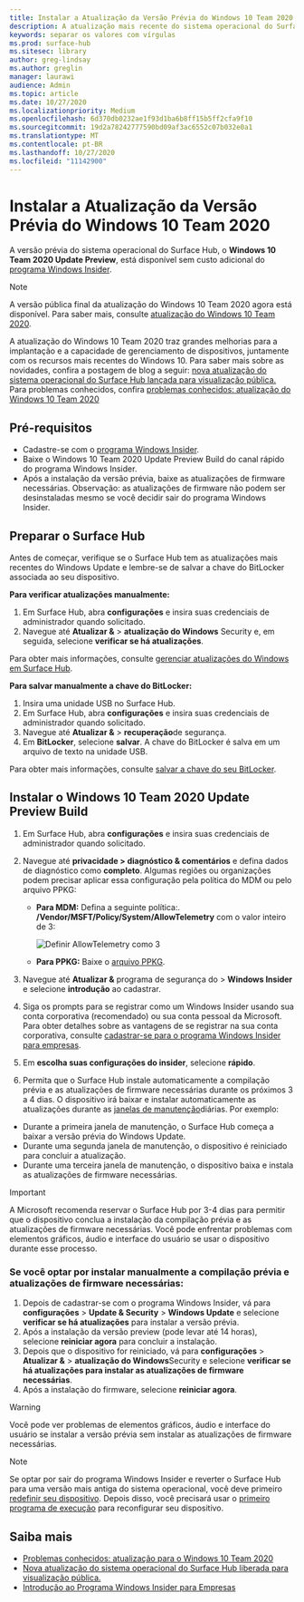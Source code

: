 ```yaml
---
title: Instalar a Atualização da Versão Prévia do Windows 10 Team 2020
description: A atualização mais recente do sistema operacional do Surface Hub, atualização do 2020 do Windows 10 Team, já está disponível.
keywords: separar os valores com vírgulas
ms.prod: surface-hub
ms.sitesec: library
author: greg-lindsay
ms.author: greglin
manager: laurawi
audience: Admin
ms.topic: article
ms.date: 10/27/2020
ms.localizationpriority: Medium
ms.openlocfilehash: 6d370db0232ae1f93d1ba6b8ff15b5ff2cfa9f10
ms.sourcegitcommit: 19d2a78242777590bd09af3ac6552c07b032e0a1
ms.translationtype: MT
ms.contentlocale: pt-BR
ms.lasthandoff: 10/27/2020
ms.locfileid: "11142900"
---
```

# Instalar a Atualização da Versão Prévia do Windows 10 Team 2020 

A versão prévia do sistema operacional do Surface Hub, o **Windows 10 Team 2020 Update Preview**, está disponível sem custo adicional do [programa Windows Insider](https://insider.windows.com). 

> [!NOTE] 
> A versão pública final da atualização do Windows 10 Team 2020 agora está disponível. Para saber mais, consulte [atualização do Windows 10 Team 2020](surface-hub-2020-update.md).

A atualização do Windows 10 Team 2020 traz grandes melhorias para a implantação e a capacidade de gerenciamento de dispositivos, juntamente com os recursos mais recentes do Windows 10. Para saber mais sobre as novidades, confira a postagem de blog a seguir: [nova atualização do sistema operacional do Surface Hub lançada para visualização pública.](https://techcommunity.microsoft.com/t5/surface-it-pro-blog/new-surface-hub-os-update-released-for-public-preview/ba-p/1534823) Para problemas conhecidos, confira [problemas conhecidos: atualização do Windows 10 Team 2020](surface-hub-2020-team-update-known-issues.md)
 
## Pré-requisitos

- Cadastre-se com o [programa Windows Insider](https://insider.windows.com/).
- Baixe o Windows 10 Team 2020 Update Preview Build do canal rápido do programa Windows Insider.
- Após a instalação da versão prévia, baixe as atualizações de firmware necessárias. Observação: as atualizações de firmware não podem ser desinstaladas mesmo se você decidir sair do programa Windows Insider.

## Preparar o Surface Hub

Antes de começar, verifique se o Surface Hub tem as atualizações mais recentes do Windows Update e lembre-se de salvar a chave do BitLocker associada ao seu dispositivo.

**Para verificar atualizações manualmente:**

1. Em Surface Hub, abra **configurações** e insira suas credenciais de administrador quando solicitado.
2. Navegue até **Atualizar &**  >  **atualização do Windows** Security e, em seguida, selecione **verificar se há atualizações**.

Para obter mais informações, consulte [gerenciar atualizações do Windows em Surface Hub](https://docs.microsoft.com/surface-hub/manage-windows-updates-for-surface-hub).

**Para salvar manualmente a chave do BitLocker:**

1. Insira uma unidade USB no Surface Hub.
2. Em Surface Hub, abra **configurações** e insira suas credenciais de administrador quando solicitado.
3. Navegue até **Atualizar &**  >  **recuperação**de segurança.
4. Em **BitLocker**, selecione **salvar**. A chave do BitLocker é salva em um arquivo de texto na unidade USB.

Para obter mais informações, consulte [salvar a chave do seu BitLocker](https://docs.microsoft.com/surface-hub/save-bitlocker-key-surface-hub).
 
## Instalar o Windows 10 Team 2020 Update Preview Build

1. Em Surface Hub, abra **configurações** e insira suas credenciais de administrador quando solicitado.
2. Navegue até **privacidade > diagnóstico & comentários** e defina dados de diagnóstico como **completo**. Algumas regiões ou organizações podem precisar aplicar essa configuração pela política do MDM ou pelo arquivo PPKG:
   - **Para MDM:** Defina a seguinte política:. **/Vendor/MSFT/Policy/System/AllowTelemetry** com o valor inteiro de 3:
    
        ![Definir AllowTelemetry como 3](images/hub-2020-allow-telemetry.png)

    - **Para PPKG:** Baixe o [arquivo PPKG](https://aka.ms/HubTltmtry).

3. Navegue até **Atualizar &** programa de segurança do  >  **Windows Insider** e selecione **introdução** ao cadastrar.
4. Siga os prompts para se registrar como um Windows Insider usando sua conta corporativa (recomendado) ou sua conta pessoal da Microsoft. Para obter detalhes sobre as vantagens de se registrar na sua conta corporativa, consulte [cadastrar-se para o programa Windows Insider para empresas](https://docs.microsoft.com/windows-insider/at-work-pro/wip-4-biz-register).
5. Em **escolha suas configurações do insider**, selecione **rápido**.
6. Permita que o Surface Hub instale automaticamente a compilação prévia e as atualizações de firmware necessárias durante os próximos 3 a 4 dias. O dispositivo irá baixar e instalar automaticamente as atualizações durante as [janelas de manutenção](https://docs.microsoft.com/surface-hub/manage-windows-updates-for-surface-hub#maintenance-window)diárias. Por exemplo:

- Durante a primeira janela de manutenção, o Surface Hub começa a baixar a versão prévia do Windows Update.
- Durante uma segunda janela de manutenção, o dispositivo é reiniciado para concluir a atualização.
- Durante uma terceira janela de manutenção, o dispositivo baixa e instala as atualizações de firmware necessárias.

> [!IMPORTANT]
> A Microsoft recomenda reservar o Surface Hub por 3-4 dias para permitir que o dispositivo conclua a instalação da compilação prévia e as atualizações de firmware necessárias. Você pode enfrentar problemas com elementos gráficos, áudio e interface do usuário se usar o dispositivo durante esse processo.

### Se você optar por instalar manualmente a compilação prévia e atualizações de firmware necessárias:

1. Depois de cadastrar-se com o programa Windows Insider, vá para **configurações**  >  **Update & Security**  >  **Windows Update** e selecione **verificar se há atualizações** para instalar a versão prévia.
2. Após a instalação da versão preview (pode levar até 14 horas), selecione **reiniciar agora** para concluir a instalação.
3. Depois que o dispositivo for reiniciado, vá para **configurações**  >  **Atualizar &**  >  **atualização do Windows**Security e selecione **verificar se há atualizações para instalar as atualizações de firmware necessárias**.
4. Após a instalação do firmware, selecione **reiniciar agora**.

> [!WARNING]
> Você pode ver problemas de elementos gráficos, áudio e interface do usuário se instalar a versão prévia sem instalar as atualizações de firmware necessárias.

> [!NOTE]
> Se optar por sair do programa Windows Insider e reverter o Surface Hub para uma versão mais antiga do sistema operacional, você deve primeiro [redefinir seu dispositivo](https://docs.microsoft.com/surface-hub/device-reset-surface-hub). Depois disso, você precisará usar o [primeiro programa de execução](https://docs.microsoft.com/surface-hub/first-run-program-surface-hub) para reconfigurar seu dispositivo.
 

## Saiba mais

- [Problemas conhecidos: atualização para o Windows 10 Team 2020](surface-hub-2020-team-update-known-issues.md)
- [Nova atualização do sistema operacional do Surface Hub liberada para visualização pública.](https://techcommunity.microsoft.com/t5/surface-it-pro-blog/new-surface-hub-os-update-released-for-public-preview/ba-p/1534823)
- [Introdução ao Programa Windows Insider para Empresas](https://docs.microsoft.com/windows-insider/at-work-pro/wip-4-biz-manage)